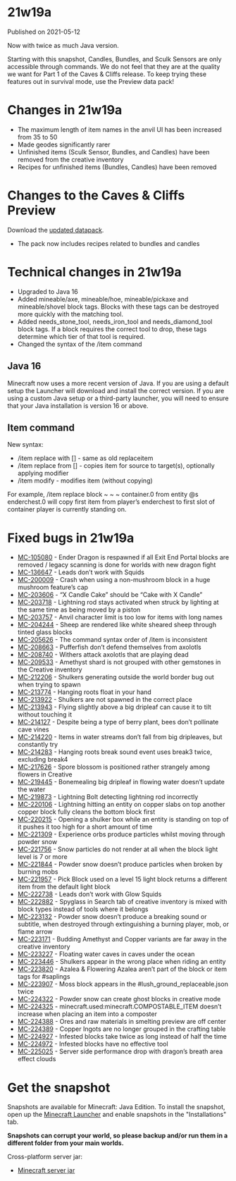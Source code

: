 # 21w19a
Published on 2021-05-12

Now with twice as much Java version.

Starting with this snapshot, Candles, Bundles, and Sculk Sensors are only
accessible through commands. We do not feel that they are at the quality we
want for Part 1 of the Caves & Cliffs release. To keep trying these features
out in survival mode, use the Preview data pack!  

# Changes in 21w19a

  * The maximum length of item names in the anvil UI has been increased from 35 to 50
  * Made geodes significantly rarer
  * Unfinished items (Sculk Sensor, Bundles, and Candles) have been removed from the creative inventory
  * Recipes for unfinished items (Bundles, Candles) have been removed

# Changes to the Caves & Cliffs Preview

Download the [updated
datapack](https://launcher.mojang.com/v1/objects/a6b56d6f14869646eb8d399e99a0149bdd954490/CavesAndCliffsPreview.zip).

  * The pack now includes recipes related to bundles and candles

# Technical changes in 21w19a

  * Upgraded to Java 16
  * Added mineable/axe, mineable/hoe, mineable/pickaxe and mineable/shovel block tags. Blocks with these tags can be destroyed more quickly with the matching tool.
  * Added needs_stone_tool, needs_iron_tool and needs_diamond_tool block tags. If a block requires the correct tool to drop, these tags determine which tier of that tool is required.
  * Changed the syntax of the /item command

## Java 16

Minecraft now uses a more recent version of Java. If you are using a default
setup the Launcher will download and install the correct version. If you are
using a custom Java setup or a third-party launcher, you will need to ensure
that your Java installation is version 16 or above.

## Item command

New syntax:

  * /item replace <target> with <item stack> [<count>] \- same as old replaceitem
  * /item replace <target> from <source> [<modifier>] \- copies item for source to target(s), optionally applying modifier
  * /item modify <target> <modifier> \- modifies item (without copying)

For example, /item replace block ~ ~ ~ container.0 from entity @s enderchest.0
will copy first item from player’s enderchest to first slot of container
player is currently standing on.

# Fixed bugs in 21w19a

  * [MC-105080](https://bugs.mojang.com/browse/MC-105080) \- Ender Dragon is respawned if all Exit End Portal blocks are removed / legacy scanning is done for worlds with new dragon fight
  * [MC-136647](https://bugs.mojang.com/browse/MC-136647) \- Leads don’t work with Squids
  * [MC-200009](https://bugs.mojang.com/browse/MC-200009) \- Crash when using a non-mushroom block in a huge mushroom feature’s cap
  * [MC-203606](https://bugs.mojang.com/browse/MC-203606) \- “X Candle Cake” should be “Cake with X Candle”
  * [MC-203718](https://bugs.mojang.com/browse/MC-203718) \- Lightning rod stays activated when struck by lighting at the same time as being moved by a piston
  * [MC-203757](https://bugs.mojang.com/browse/MC-203757) \- Anvil character limit is too low for items with long names
  * [MC-204244](https://bugs.mojang.com/browse/MC-204244) \- Sheep are rendered like white sheared sheep through tinted glass blocks
  * [MC-205626](https://bugs.mojang.com/browse/MC-205626) \- The command syntax order of /item is inconsistent
  * [MC-208663](https://bugs.mojang.com/browse/MC-208663) \- Pufferfish don’t defend themselves from axolotls
  * [MC-208740](https://bugs.mojang.com/browse/MC-208740) \- Withers attack axolotls that are playing dead
  * [MC-209533](https://bugs.mojang.com/browse/MC-209533) \- Amethyst shard is not grouped with other gemstones in the Creative inventory
  * [MC-212206](https://bugs.mojang.com/browse/MC-212206) \- Shulkers generating outside the world border bug out when trying to spawn
  * [MC-213774](https://bugs.mojang.com/browse/MC-213774) \- Hanging roots float in your hand
  * [MC-213922](https://bugs.mojang.com/browse/MC-213922) \- Shulkers are not spawned in the correct place
  * [MC-213943](https://bugs.mojang.com/browse/MC-213943) \- Flying slightly above a big dripleaf can cause it to tilt without touching it
  * [MC-214127](https://bugs.mojang.com/browse/MC-214127) \- Despite being a type of berry plant, bees don’t pollinate cave vines
  * [MC-214220](https://bugs.mojang.com/browse/MC-214220) \- Items in water streams don’t fall from big dripleaves, but constantly try
  * [MC-214283](https://bugs.mojang.com/browse/MC-214283) \- Hanging roots break sound event uses break3 twice, excluding break4
  * [MC-217626](https://bugs.mojang.com/browse/MC-217626) \- Spore blossom is positioned rather strangely among flowers in Creative
  * [MC-219445](https://bugs.mojang.com/browse/MC-219445) \- Bonemealing big dripleaf in flowing water doesn’t update the water
  * [MC-219873](https://bugs.mojang.com/browse/MC-219873) \- Lightning Bolt detecting lightning rod incorrectly
  * [MC-220106](https://bugs.mojang.com/browse/MC-220106) \- Lightning hitting an entity on copper slabs on top another copper block fully cleans the bottom block first
  * [MC-220215](https://bugs.mojang.com/browse/MC-220215) \- Opening a shulker box while an entity is standing on top of it pushes it too high for a short amount of time
  * [MC-221309](https://bugs.mojang.com/browse/MC-221309) \- Experience orbs produce particles whilst moving through powder snow
  * [MC-221756](https://bugs.mojang.com/browse/MC-221756) \- Snow particles do not render at all when the block light level is 7 or more
  * [MC-221844](https://bugs.mojang.com/browse/MC-221844) \- Powder snow doesn’t produce particles when broken by burning mobs
  * [MC-221957](https://bugs.mojang.com/browse/MC-221957) \- Pick Block used on a level 15 light block returns a different item from the default light block
  * [MC-222738](https://bugs.mojang.com/browse/MC-222738) \- Leads don’t work with Glow Squids
  * [MC-222882](https://bugs.mojang.com/browse/MC-222882) \- Spyglass in Search tab of creative inventory is mixed with block types instead of tools where it belongs
  * [MC-223132](https://bugs.mojang.com/browse/MC-223132) \- Powder snow doesn’t produce a breaking sound or subtitle, when destroyed through extinguishing a burning player, mob, or flame arrow
  * [MC-223171](https://bugs.mojang.com/browse/MC-223171) \- Budding Amethyst and Copper variants are far away in the creative inventory
  * [MC-223227](https://bugs.mojang.com/browse/MC-223227) \- Floating water caves in caves under the ocean
  * [MC-223446](https://bugs.mojang.com/browse/MC-223446) \- Shulkers appear in the wrong place when riding an entity
  * [MC-223820](https://bugs.mojang.com/browse/MC-223820) \- Azalea & Flowering Azalea aren’t part of the block or item tags for #saplings
  * [MC-223907](https://bugs.mojang.com/browse/MC-223907) \- Moss block appears in the #lush_ground_replaceable.json twice
  * [MC-224322](https://bugs.mojang.com/browse/MC-224322) \- Powder snow can create ghost blocks in creative mode
  * [MC-224325](https://bugs.mojang.com/browse/MC-224325) \- minecraft.used:minecraft.COMPOSTABLE_ITEM doesn’t increase when placing an item into a composter
  * [MC-224388](https://bugs.mojang.com/browse/MC-224388) \- Ores and raw materials in smelting preview are off center
  * [MC-224389](https://bugs.mojang.com/browse/MC-224389) \- Copper Ingots are no longer grouped in the crafting table
  * [MC-224927](https://bugs.mojang.com/browse/MC-224927) \- Infested blocks take twice as long instead of half the time
  * [MC-224972](https://bugs.mojang.com/browse/MC-224972) \- Infested blocks have no effective tool
  * [MC-225025](https://bugs.mojang.com/browse/MC-225025) \- Server side performance drop with dragon’s breath area effect clouds

# Get the snapshot

Snapshots are available for Minecraft: Java Edition. To install the snapshot,
open up the [Minecraft Launcher](/download.html) and enable snapshots in the
"Installations" tab.

**Snapshots can corrupt your world, so please backup and/or run them in a
different folder from your main worlds.**

Cross-platform server jar:

  * [Minecraft server jar](https://launcher.mojang.com/v1/objects/d0a9151432af384f5f2ca72e8e43422772158d0e/server.jar)


